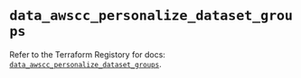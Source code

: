# `data_awscc_personalize_dataset_groups`

Refer to the Terraform Registory for docs: [`data_awscc_personalize_dataset_groups`](https://registry.terraform.io/providers/hashicorp/awscc/0.70.0/docs/data-sources/personalize_dataset_groups).
